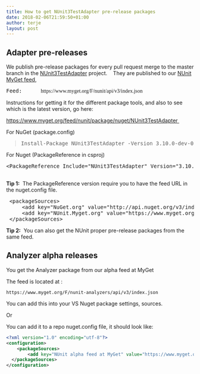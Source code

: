 ```yaml
---
title: How to get NUnit3TestAdapter pre-release packages
date: 2018-02-06T21:59:50+01:00
author: terje
layout: post
---
```


## Adapter pre-releases

We publish pre-release packages for every pull request merge to the master branch in the <a href="https://github.com/nunit/nunit3-vs-adapter" target="_blank" rel="noopener">NUnit3TestAdapter</a> project.    They are published to our <a href="https://www.myget.org/F/nunit/api/v3/index.json" target="_blank" rel="noopener">NUnit MyGet feed</a>,
<pre>Feed:      <span style="font-family: Georgia, 'Bitstream Charter', serif; font-weight: normal;">https://www.myget.org/F/nunit/api/v3/index.json</span></pre>
Instructions for getting it for the different package tools, and also to see which is the latest version, go here:

<a href="https://www.myget.org/feed/nunit/package/nuget/NUnit3TestAdapter" target="_blank" rel="noopener">https://www.myget.org/feed/nunit/package/nuget/NUnit3TestAdapter </a>

For NuGet (package.config)
<blockquote>
<pre>Install-Package NUnit3TestAdapter -Version 3.10.0-dev-00702 -Source https://www.myget.org/F/nunit/api/v3/index.json</pre>
</blockquote>
For Nuget (PackageReference in csproj)
<pre>&lt;PackageReference Include="NUnit3TestAdapter" Version="3.10.0-dev-00702" /&gt;

</pre>
<strong>Tip 1:</strong>  The PackageReference version require you to have the feed URL in the nuget.config file.
<pre> &lt;packageSources&gt;
     &lt;add key="NuGet.org" value="http://api.nuget.org/v3/index.json" /&gt;
     &lt;add key="NUnit.Myget.org" value="https://www.myget.org/F/nunit/api/v3/index.json" /&gt;
 &lt;/packageSources&gt;</pre>
<strong>Tip 2:</strong>  You can also get the NUnit proper pre-release packages from the same feed.

## Analyzer alpha releases

You get the Analyzer package from our alpha feed at MyGet

The feed is located at :

```text
https://www.myget.org/F/nunit-analyzers/api/v3/index.json 
```

You can add this into your VS Nuget package settings, sources.

Or

You can add it to a repo nuget.config file, it should look like:

```xml
<?xml version="1.0" encoding="utf-8"?>
<configuration>
    <packageSources>
        <add key="NUnit alpha feed at MyGet" value="https://www.myget.org/F/nunit-analyzers/api/v3/index.json" />
  </packageSources>
</configuration>
```
